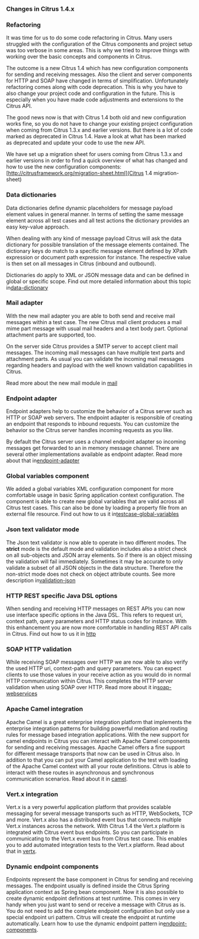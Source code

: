 ### Changes in Citrus 1.4.x

### Refactoring

It was time for us to do some code refactoring in Citrus. Many users struggled with the configuration of the Citrus components and project setup was too verbose in some areas. This is why we tried to improve things with working over the basic concepts and components in Citrus.

The outcome is a new Citrus 1.4 which has new configuration components for sending and receiving messages. Also the client and server components for HTTP and SOAP have changed in terms of simplification. Unfortunately refactoring comes along with code deprecation. This is why you have to also change your project code and configuration in the future. This is especially when you have made code adjustments and extensions to the Citrus API.

The good news now is that with Citrus 1.4 both old and new configuration works fine, so you do not have to change your existing project configuration when coming from Citrus 1.3.x and earlier versions. But there is a lot of code marked as deprecated in Citrus 1.4. Have a look at what has been marked as deprecated and update your code to use the new API.

We have set up a migration sheet for users coming from Citrus 1.3.x and earlier versions in order to find a quick overview of what has changed and how to use the new configuration components:[http://citrusframework.org/migration-sheet.html](Citrus 1.4 migration-sheet)

### Data dictionaries

Data dictionaries define dynamic placeholders for message payload element values in general manner. In terms of setting the same message element across all test cases and all test actions the dictionary provides an easy key-value approach.

When dealing with any kind of message payload Citrus will ask the data dictionary for possible translation of the message elements contained. The dictionary keys do match to a specific message element defined by XPath expression or document path expression for instance. The respective value is then set on all messages in Citrus (inbound and outbound).

Dictionaries do apply to XML or JSON message data and can be defined in global or specific scope. Find out more detailed information about this topic in[data-dictionary](data-dictionary)

### Mail adapter

With the new mail adapter you are able to both send and receive mail messages within a test case. The new Citrus mail client produces a mail mime part message with usual mail headers and a text body part. Optional attachment parts are supported, too.

On the server side Citrus provides a SMTP server to accept client mail messages. The incoming mail messages can have multiple text parts and attachment parts. As usual you can validate the incoming mail messages regarding headers and payload with the well known validation capabilities in Citrus.

Read more about the new mail module in [mail](mail)

### Endpoint adapter

Endpoint adapters help to customize the behavior of a Citrus server such as HTTP or SOAP web servers. The endpoint adapter is responsible of creating an endpoint that responds to inbound requests. You can customize the behavior so the Citrus server handles incoming requests as you like.

By default the Citrus server uses a channel endpoint adapter so incoming messages get forwarded to an in memory message channel. There are several other implementations available as endpoint adapter. Read more about that in[endpoint-adapter](endpoint-adapter)

### Global variables component

We added a global variables XML configuration component for more comfortable usage in basic Spring application context configuration. The component is able to create new global variables that are valid across all Citrus test cases. This can also be done by loading a property file from an external file resource. Find out how to us it in[testcase-global-variables](testcase-global-variables)

### Json text validator mode

The Json text validator is now able to operate in two different modes. The **strict** mode is the default mode and validation includes also a strict check on all sub-objects and JSON array elements. So if there is an object missing the validation will fail immediately. Sometimes it may be accurate to only validate a subset of all JSON objects in the data structure. Therefore the non-strict mode does not check on object attribute counts. See more description in[validation-json](validation-json)

### HTTP REST specific Java DSL options

When sending and receiving HTTP messages on REST APIs you can now use interface specific options in the Java DSL. This refers to request uri, context path, query parameters and HTTP status codes for instance. With this enhancement you are now more comfortable in handling REST API calls in Citrus. Find out how to us it in [http](http)

### SOAP HTTP validation

While receiving SOAP messages over HTTP we are now able to also verify the used HTTP uri, context-path and query parameters. You can expect clients to use those values in your receive action as you would do in normal HTTP communication within Citrus. This completes the HTTP server validation when using SOAP over HTTP. Read more about it in[soap-webservices](soap-webservices)

### Apache Camel integration

Apache Camel is a great enterprise integration platform that implements the enterprise integration patterns for building powerful mediation and routing rules for message based integration applications. With the new support for camel endpoints in Citrus you can interact with Apache Camel components for sending and receiving messages. Apache Camel offers a fine support for different message transports that now can be used in Citrus also. In addition to that you can put your Camel application to the test with loading of the Apache Camel context with all your route definitions. Citrus is able to interact with these routes in asynchronous and synchronous communication scenarios. Read about it in [camel](camel).

### Vert.x integration

Vert.x is a very powerful application platform that provides scalable messaging for several message transports such as HTTP, WebSockets, TCP and more. Vert.x also has a distributed event bus that connects multiple Vert.x instances across the network. With Citrus 1.4 the Vert.x platform is integrated with Citrus event bus endpoints. So you can participate in communicating to the Vert.x event bus from Citrus test case. This enables you to add automated integration tests to the Vert.x platform. Read about that in [vertx](vertx).

### Dynamic endpoint components

Endpoints represent the base component in Citrus for sending and receiving messages. The endpoint usually is defined inside the Citrus Spring application context as Spring bean component. Now it is also possible to create dynamic endpoint definitions at test runtime. This comes in very handy when you just want to send or receive a message with Citrus as is. You do not need to add the complete endpoint configuration but only use a special endpoint uri pattern. Citrus will create the endpoint at runtime automatically. Learn how to use the dynamic endpoint pattern in[endpoint-components](endpoint-components).

